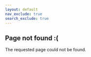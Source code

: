 ```yaml
---
layout: default
nav_exclude: true
search_exclude: true
---
```


## Page not found :(

The requested page could not be found.
